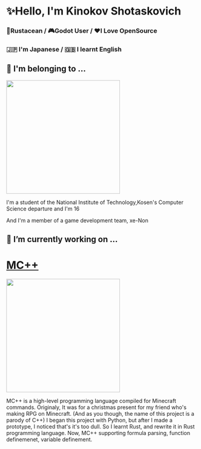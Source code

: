 # ✨Hello, I'm Kinokov Shotaskovich
### 🦀Rustacean / 🎮Godot User / ♥️I Love OpenSource
### 🇯🇵 I'm Japanese / 🇬🇧 I learnt English
## 📖 I'm belonging to ...
<img src="https://github.com/user-attachments/assets/cf056515-a781-4a03-8093-967556740159" width=300>

I'm a student of the National Institute of Technology,Kosen's Computer Science departure and I'm 16

And I'm a member of a game development team, xe-Non
## 🔭 I’m currently working on ...
# [MC++](https://github.com/kinoko0518/MCPP-Rewrite)
<img src="https://github.com/user-attachments/assets/07bf5229-686a-423e-9703-886fdb19694c" width="300">

MC++ is a high-level programming language compiled for Minecraft commands.
Originaly, It was for a christmas present for my friend who's making RPG on Minecraft. (And as you though, the name of this project is a parody of C++)
I began this project with Python, but after I made a prototype, I noticed that's it's too dull. So I learnt Rust, and rewrite it in Rust programming language.
Now, MC++ supporting formula parsing, function definemenet, variable definement.


<!--
**kinoko0518/kinoko0518** is a ✨ _special_ ✨ repository because its `README.md` (this file) appears on your GitHub profile.

Here are some ideas to get you started:

- 🔭 I’m currently working on ...
- 🌱 I’m currently learning ...
- 👯 I’m looking to collaborate on ...
- 🤔 I’m looking for help with ...
- 💬 Ask me about ...
- 📫 How to reach me: ...
- 😄 Pronouns: ...
- ⚡ Fun fact: ...
-->

